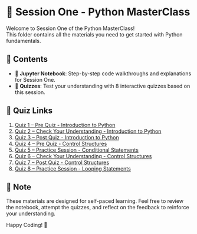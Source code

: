 # 📘 Session One - Python MasterClass

Welcome to Session One of the Python MasterClass!  
This folder contains all the materials you need to get started with Python fundamentals.

## 📂 Contents

- 🧠 **Jupyter Notebook**: Step-by-step code walkthroughs and explanations for Session One.
- 🧪 **Quizzes**: Test your understanding with 8 interactive quizzes based on this session.

## 🔗 Quiz Links

1. [Quiz 1 – Pre Quiz - Introduction to Python](https://forms.gle/4WALSFkYQdeTdUVT9)
2. [Quiz 2 – Check Your Understanding - Introduction to Python](https://forms.gle/WhHjW5j1RkwQCidbA)
3. [Quiz 3 –  Post Quiz - Introduction to Python](https://forms.gle/JLXjTYRFKAbNH4jL9)
4. [Quiz 4 – Pre Quiz - Control Structures](https://forms.gle/G6Fg3Rq3y6PXEvfc9)
5. [Quiz 5 – Practice Session - Conditional Statements](https://forms.gle/5CfkfTByfvPY7q8X7)
6. [Quiz 6 – Check Your Understanding - Control Structures](https://forms.gle/pwomLRB7tg1eqL4A7)
7. [Quiz 7 – Post Quiz - Control Structures](https://forms.gle/z993U3oA9LHvdSsbA)
8. [Quiz 8 – Practice Session - Looping Statements](https://forms.gle/mu55ZUnmSbRewVyT9)


## 📌 Note

These materials are designed for self-paced learning. Feel free to review the notebook, attempt the quizzes, and reflect on the feedback to reinforce your understanding.

Happy Coding! 🚀
